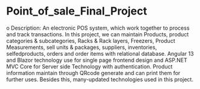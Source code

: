 # Point_of_sale_Final_Project
o	Description: An electronic POS system, which work together to process and track transactions. In this project, we can maintain Products, product categories & subcategories, Racks & Rack layers, Freezers, Product Measurements, sell units & packages, suppliers, inventories, selfedproducts, orders and order items with relational database. Angular 13 and Blazor technology use for single page frontend design and ASP.NET MVC Core for Server side Technology with authentication. Product information maintain through QRcode generate and can print them for further uses. Besides this, many-updated technologies used in this project. 
